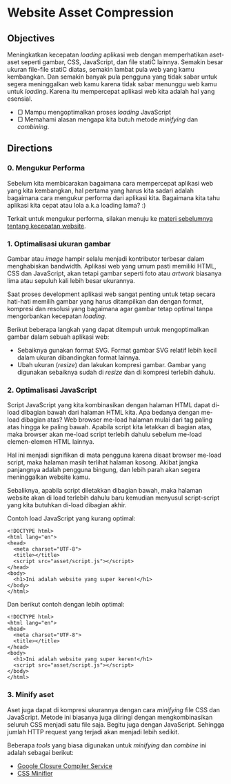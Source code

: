 # Website Asset Compression

## Objectives

Meningkatkan kecepatan *loading* aplikasi web dengan memperhatikan aset-aset seperti gambar, CSS, JavaScript, dan file statiC lainnya. Semakin besar ukuran file-file statiC diatas, semakin lambat pula web yang kamu kembangkan. Dan semakin banyak pula pengguna yang tidak sabar untuk segera meninggalkan web kamu karena tidak sabar menunggu web kamu untuk *loading*. Karena itu mempercepat aplikasi web kita adalah hal yang esensial.

- ▢ Mampu mengoptimalkan proses *loading* JavaScript
- ▢ Memahami alasan mengapa kita butuh metode *minifying* dan *combining*.

## Directions

### 0. Mengukur Performa

Sebelum kita membicarakan bagaimana cara mempercepat aplikasi web yang kita kembangkan, hal pertama yang harus kita sadari adalah bagaimana cara mengukur performa dari aplikasi kita. Bagaimana kita tahu aplikasi kita cepat atau lola a.k.a loading lama? :)

Terkait untuk mengukur performa, silakan menuju ke [materi sebelumnya tentang
kecepatan website](./website-speed.md).

### 1. Optimalisasi ukuran gambar

Gambar atau *image* hampir selalu menjadi kontributor terbesar dalam menghabiskan bandwidth. Aplikasi web yang umum pasti memiliki HTML, CSS dan JavaScript, akan tetapi gambar seperti foto atau *artwork* biasanya lima atau sepuluh kali lebih besar ukurannya.

Saat proses development aplikasi web sangat penting untuk tetap secara hati-hati memilih gambar yang harus ditampilkan dan dengan format, kompresi dan resolusi yang bagaimana agar gambar tetap optimal tanpa mengorbankan kecepatan *loading*.

Berikut beberapa langkah yang dapat ditempuh untuk mengoptimalkan gambar dalam sebuah aplikasi web:

* Sebaiknya gunakan format SVG. Format gambar SVG relatif lebih kecil dalam ukuran dibandingkan format lainnya.
* Ubah ukuran (*resize*) dan lakukan kompresi gambar. Gambar yang digunakan sebaiknya sudah di *resize* dan di kompresi terlebih dahulu.

### 2. Optimalisasi JavaScript

Script JavaScript yang kita kombinasikan dengan halaman HTML dapat di-load dibagian bawah dari halaman HTML kita. Apa bedanya dengan me-load dibagian atas? Web browser me-load halaman mulai dari tag paling atas hingga ke paling bawah. Apabila script kita letakkan di bagian atas, maka browser akan me-load script terlebih dahulu sebelum me-load elemen-elemen HTML lainnya.

Hal ini menjadi signifikan di mata pengguna karena disaat browser me-load script, maka halaman masih terlihat halaman kosong. Akibat jangka panjangnya adalah pengguna bingung, dan lebih parah akan segera meninggalkan website kamu.

Sebaliknya, apabila script diletakkan dibagian bawah, maka halaman website akan di load terlebih dahulu baru kemudian menyusul script-script yang kita butuhkan di-load dibagian akhir.

Contoh load JavaScript yang kurang optimal:

```
<!DOCTYPE html>
<html lang="en">
<head>
  <meta charset="UTF-8">
  <title></title>
  <script src="asset/script.js"></script>
</head>
<body>
  <h1>Ini adalah website yang super keren!</h1>
</body>
</html>
```

Dan berikut contoh dengan lebih optimal:

```
<!DOCTYPE html>
<html lang="en">
<head>
  <meta charset="UTF-8">
  <title></title>
</head>
<body>
  <h1>Ini adalah website yang super keren!</h1>
  <script src="asset/script.js"></script>
</body>
</html>
```

### 3. Minify aset

Aset juga dapat di kompresi ukurannya dengan cara *minifying* file CSS dan JavaScript. Metode ini biasanya juga diiringi dengan mengkombinasikan seluruh CSS menjadi satu file saja. Begitu juga dengan JavaScript. Sehingga jumlah HTTP request yang terjadi akan menjadi lebih sedikit.

Beberapa *tools* yang biasa digunakan untuk *minifying* dan *combine* ini adalah sebagai berikut:

* [Google Closure Compiler Service](http://closure-compiler.appspot.com/home)
* [CSS Minifier](http://cssminifier.com)
